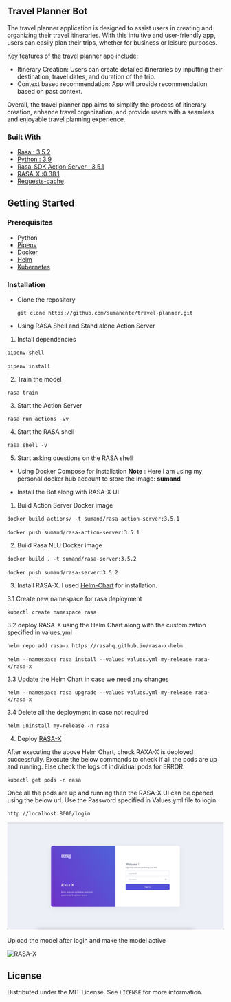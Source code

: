 ## Travel Planner Bot

The travel planner application is designed to assist users in creating and organizing their travel itineraries. With this intuitive and user-friendly app, users can easily plan their trips, whether for business or leisure purposes.

Key features of the travel planner app include:
* Itinerary Creation: Users can create detailed itineraries by inputting their destination, travel dates, and duration of the trip.
* Context based recommendation: App will provide recommendation based on past context.

Overall, the travel planner app aims to simplify the process of itinerary creation, enhance travel organization, and provide users with a seamless and enjoyable travel planning experience.

### Built With

- [Rasa : 3.5.2 ](https://rasa.com/docs/rasa/)
- [Python : 3.9 ](https://www.python.org/)
- [Rasa-SDK Action Server : 3.5.1 ](https://rasa.com/docs/action-server)
- [RASA-X :0.38.1](https://rasa.com/docs/rasa-x/)
- [Requests-cache](https://requests-cache.readthedocs.io/en/latest/user_guide.html)

## Getting Started

### Prerequisites

- Python
- [Pipenv](https://pypi.org/project/pipenv/)
- [Docker](https://docs.docker.com/engine/install/)
- [Helm](https://helm.sh/docs/intro/install/)
- [Kubernetes](https://kubernetes.io/docs/setup/)

### Installation

- Clone the repository

  ```
  git clone https://github.com/sumanentc/travel-planner.git
  ```

- Using RASA Shell and Stand alone Action Server

1. Install dependencies

  ```
  pipenv shell

  pipenv install
  ```

2. Train the model

  ```
  rasa train

  ```

3. Start the Action Server

  ```
  rasa run actions -vv

  ```

4. Start the RASA shell

  ```
  rasa shell -v
  ```

5. Start asking questions on the RASA shell

- Using Docker Compose for Installation
  **Note** : Here I am using my personal docker hub account to store the image: **sumand**

- Install the Bot along with RASA-X UI

1. Build Action Server Docker image

```
docker build actions/ -t sumand/rasa-action-server:3.5.1

docker push sumand/rasa-action-server:3.5.1

```

2. Build Rasa NLU Docker image

```
docker build . -t sumand/rasa-server:3.5.2

docker push sumand/rasa-server:3.5.2
```

3. Install RASA-X. I used [Helm-Chart](https://rasa.com/docs/rasa-x/installation-and-setup/install/helm-chart) for installation.

3.1 Create new namespace for rasa deployment

```
kubectl create namespace rasa
```

3.2 deploy RASA-X using the Helm Chart along with the customization specified in values.yml

```
helm repo add rasa-x https://rasahq.github.io/rasa-x-helm

helm --namespace rasa install --values values.yml my-release rasa-x/rasa-x
```

3.3 Update the Helm Chart in case we need any changes

```
helm --namespace rasa upgrade --values values.yml my-release rasa-x/rasa-x
```
3.4 Delete all the deployment in case not required

```
helm uninstall my-release -n rasa

```

4. Deploy [RASA-X](https://rasa.com/docs/rasa-x/installation-and-setup/deploy)

After executing the above Helm Chart, check RAXA-X is deployed successfully. Execute the below commands to check if all the pods are up and running. Else check the logs of individual pods for ERROR.

```
kubectl get pods -n rasa
```

Once all the pods are up and running then the RASA-X UI can be opened using the below url. Use the Password specified in Values.yml file to login.

```
http://localhost:8000/login
```

![RASA-X ](./images/RASA-X-Login.png)

Upload the model after login and make the model active

![RASA-X ](./images/upload-model.png)

## License

Distributed under the MIT License. See `LICENSE` for more information.